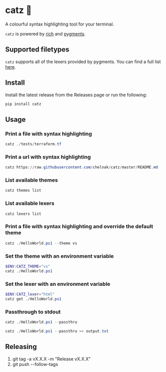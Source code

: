 # catz :pencil:

A colourful syntax highlighting tool for your terminal.

`catz` is powered by [rich](https://github.com/willmcgugan/rich) and [pygments](https://github.com/pygments/pygments).

## Supported filetypes

`catz` supports all of the lexers provided by pygments. You can find a full list [here](https://pygments.org/docs/lexers/).

## Install

Install the latest release from the Releases page or run the following:

```PowerShell
pip install catz
```

## Usage

### Print a file with syntax highlighting

```PowerShell
catz ./tests/terraform.tf
```

### Print a url with syntax highlighting

```PowerShell
catz https://raw.githubusercontent.com/chelnak/catz/master/README.md
```

### List available themes

```PowerShell
catz themes list
```

### List available lexers

```PowerShell
catz lexers list
```

### Print a file with syntax highlighting and override the default theme

```PowerShell
catz ./HelloWorld.ps1 --theme vs
```

### Set the theme with an environment variable

```PowerShell
$ENV:CATZ_THEME="vs"
catz ./HelloWorld.ps1
```

### Set the lexer with an environment variable

```PowerShell
$ENV:CATZ_lexer="html"
catz get ./HelloWorld.ps1
```

### Passthrough to stdout

```PowerShell
catz ./HelloWorld.ps1 --passthru
```

```PowerShell
catz ./HelloWorld.ps1 --passthru >> output.txt
```

## Releasing

1. git tag -a vX.X.X -m "Release vX.X.X"
2. git push --follow-tags
